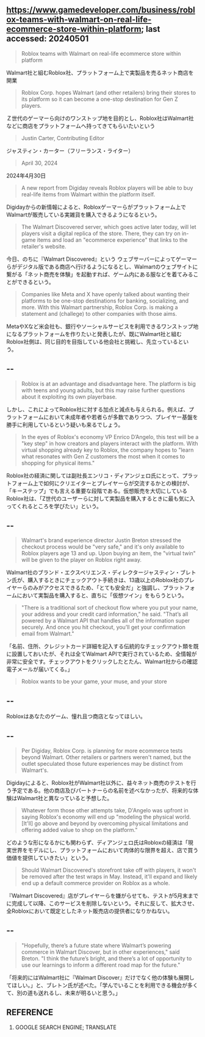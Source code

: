 ## https://www.gamedeveloper.com/business/roblox-teams-with-walmart-on-real-life-ecommerce-store-within-platform; last accessed: 20240501

> Roblox teams with Walmart on real-life ecommerce store within platform

Walmart社と組むRoblox社、プラットフォーム上で実製品を売るネット商店を開業

> Roblox Corp. hopes Walmart (and other retailers) bring their stores to its platform so it can become a one-stop destination for Gen Z players.

Ｚ世代のゲーマーら向けのワンストップ地を目的とし、Roblox社はWalmart社などに商店をプラットフォームへ持ってきてもらいたいという

> Justin Carter, Contributing Editor

ジャスティン・カーター（フリーランス・ライター）

> April 30, 2024

2024年4月30日

> A new report from Digiday reveals Roblox players will be able to buy real-life items from Walmart within the platform itself.

Digidayからの新情報によると、Robloxゲーマーらがプラットフォーム上でWalmartが販売している実雑貨を購入できるようになるという。

> The Walmart Discovered server, which goes active later today, will let players visit a digital replica of the store. There, they can try on in-game items and load an "ecommerce experience" that links to the retailer's website.

今日、のちに『Walmart Discovered』という ウェブサーバーによってゲーマーらがデジタル版である商店へ行けるようになるとし、Walmartのウェブサイトに繋がる「ネット商売を体験」を起動すれば、ゲーム内にある服などを着てみることができるという。

> Companies like Meta and X have openly talked about wanting their platforms to be one-stop destinations for banking, socializing, and more. With this Walmart partnership, Roblox Corp. is making a statement and (challege) to other companies with those aims.

MetaやXなど米会社も、銀行やソーシャルサービスを利用できるワンストップ地になるプラットフォームを作りたいと発表したが、既にWalmart社と組むRoblox社側は、同じ目的を目指している他会社と挑戦し、先立っているという。

## --

> Roblox is at an advantage and disadvantage here. The platform is big with teens and young adults, but this may raise further questions about it exploiting its own playerbase.

しかし、これによってRoblox社に対する加点と減点も与えられる。例えば、プラットフォームにおいて未成年者や若者らが多数でありつつ、プレイヤー基盤を勝手に利用しているという疑いも来るでしょう。

> In the eyes of Roblox's economy VP Enrico D’Angelo, this test will be a "key step" in how creators and players interact with the platform. With virtual shopping already key to Roblox, the company hopes to "learn what resonates with Gen Z customers the most when it comes to shopping for physical items."

Roblox社の経済に関しては副社長エンリコ・ディアンジェロ氏にとって、プラットフォーム上で如何にクリエイターとプレイヤーらが交流するかとの検討が、「キーステップ」でも言える重要な段階である。仮想販売を大切にしているRoblox社は、「Z世代のユーザーらに対して実製品を購入するときに最も気に入ってくれるところを学びたい」という。

## --

> Walmart's brand experience director Justin Breton stressed the checkout process would be "very safe," and it's only available to Roblox players age 13 and up. Upon buying an item, the "virtual twin" will be given to the player on Roblox right away.

Walmart社のブランド・エクスペリエンス・ディレクタージャスティン・ブレトン氏が、購入するときにチェックアウト手続きは、13歳以上のRoblox社のプレイヤーらのみがアクセスできるため、「とても安全だ」と強調し、プラットフォームにおいて実製品を購入すると、直ちに「仮想ツイン」をもらうという。

> "There is a traditional sort of checkout flow where you put your name, your address and your credit card information," he said. "That’s all powered by a Walmart API that handles all of the information super securely. And once you hit checkout, you’ll get your confirmation email from Walmart."

「名前、住所、クレジットカード詳細を記入する伝統的なチェックアウト類を既に設置しておいたが、それは全てWalmart APIで実行されているため、全情報が非常に安全です。チェックアウトをクリックしたとたん、Walmart社からの確認電子メールが届いてくる。」

> Roblox wants to be your game, your muse, and your store

## --

Robloxはあなたのゲーム、憧れ且つ商店となってほしい。

## --

> Per Digiday, Roblox Corp. is planning for more ecommerce tests beyond Walmart. Other retailers or partners weren't named, but the outlet speculated those future experiences may be distinct from Walmart's.

Digidayによると、Roblox社がWalmart社以外に、益々ネット商売のテストを行う予定である。他の商店及びパートナーらの名前を述べなかったが、将来的な体験はWalmart社と異なっていると予想した。

> Whatever form those other attempts take, D'Angelo was upfront in saying Roblox's economy will end up "modeling the physical world. [It'll] go above and beyond by overcoming physical limitations and offering added value to shop on the platform."

どのような形になるかにも関わらず、ディアンジェロ氏はRobloxの経済は「現実世界をモデルにし、プラットフォームにおいて肉体的な限界を超え、店で買う価値を提供していきたい」という。

> Should Walmart Discovered's storefront take off with players, it won't be removed after the test wraps in May. Instead, it'll expand and likely end up a default commerce provider on Roblox as a whole.

『Walmart Discovered』店がプレイヤーらを嫌がらせても、テストが5月末までに完成して以降、このサービスを削除しないという。それに反して、拡大させ、全Robloxにおいて既定としたネット販売店の提供者になりかねない。

## --

> "Hopefully, there’s a future state where Walmart’s powering commerce in Walmart Discover, but in other experiences," said Breton. "I think the future’s bright, and there’s a lot of opportunity to use our learnings to inform a different road map for the future."

「将来的にはWalmart社に『Walmart Discover』だけでなく他の体験も展開してほしい。」と、ブレトン氏が述べた。「学んでいることを利用できる機会が多くて、別の道も送れるし、未来が明るいと思う。」


## REFERENCE

1) GOOGLE SEARCH ENGINE; TRANSLATE
